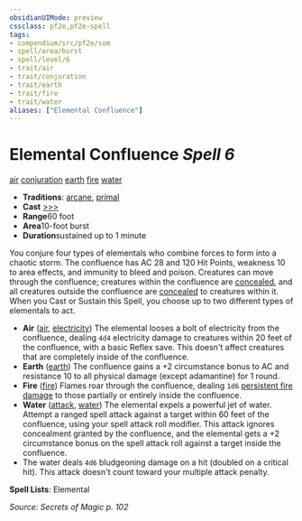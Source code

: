 ```yaml
---
obsidianUIMode: preview
cssclass: pf2e,pf2e-spell
tags:
- compendium/src/pf2e/som
- spell/area/burst
- spell/level/6
- trait/air
- trait/conjuration
- trait/earth
- trait/fire
- trait/water
aliases: ["Elemental Confluence"]
---
```

# Elemental Confluence *Spell 6*   
[air](rules/traits/air.md)  [conjuration](rules/traits/conjuration.md)  [earth](rules/traits/earth.md)  [fire](rules/traits/fire.md)  [water](rules/traits/water.md)  

- **Traditions**: [arcane](rules/traits/arcane.md), [primal](rules/traits/primal.md)
- **Cast** [>>>](rules/core-rulebook/chapter-9-playing-the-game.md#Actions "Three-Action") 
- **Range**60 foot
- **Area**10-foot burst
- **Duration**sustained up to 1 minute

You conjure four types of elementals who combine forces to form into a chaotic storm. The confluence has AC 28 and 120 Hit Points, weakness 10 to area effects, and immunity to bleed and poison. Creatures can move through the confluence; creatures within the confluence are [concealed](rules/conditions.md#Concealed), and all creatures outside the confluence are [concealed](rules/conditions.md#Concealed) to creatures within it. When you Cast or Sustain this Spell, you choose up to two different types of elementals to act.

- **Air** ([air](rules/traits/air.md), [electricity](rules/traits/electricity.md)) The elemental looses a bolt of electricity from the confluence, dealing `4d4` electricity damage to creatures within 20 feet of the confluence, with a basic Reflex save. This doesn't affect creatures that are completely inside of the confluence.
- **Earth** ([earth](rules/traits/earth.md)) The confluence gains a +2 circumstance bonus to AC and resistance 10 to all physical damage (except adamantine) for 1 round.
- **Fire** ([fire](rules/traits/fire.md)) Flames roar through the confluence, dealing `1d6` [persistent fire damage](rules/conditions.md#Persistent%20Damage) to those partially or entirely inside the confluence.
- **Water** ([attack](rules/traits/attack.md), [water](rules/traits/water.md)) The elemental expels a powerful jet of water. Attempt a ranged spell attack against a target within 60 feet of the confluence, using your spell attack roll modifier. This attack ignores concealment granted by the confluence, and the elemental gets a +2 circumstance bonus on the spell attack roll against a target inside the confluence.
- The water deals `4d6` bludgeoning damage on a hit (doubled on a critical hit). This attack doesn't count toward your multiple attack penalty.

**Spell Lists**: Elemental

*Source: Secrets of Magic p. 102*